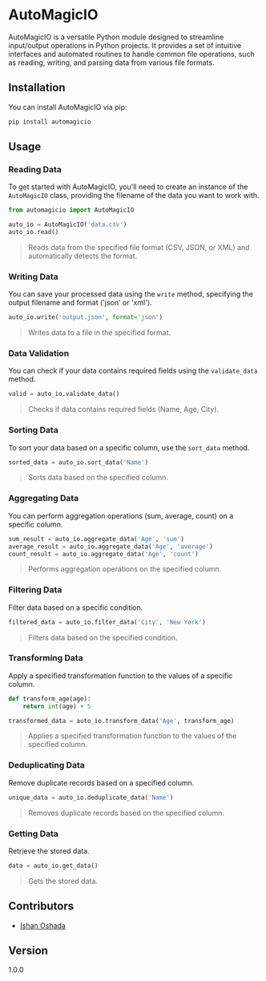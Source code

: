 # AutoMagicIO

AutoMagicIO is a versatile Python module designed to streamline input/output operations in Python projects. It provides a set of intuitive interfaces and automated routines to handle common file operations, such as reading, writing, and parsing data from various file formats.

## Installation

You can install AutoMagicIO via pip:

```bash
pip install automagicio
```
## Usage

### Reading Data

To get started with AutoMagicIO, you'll need to create an instance of the `AutoMagicIO` class, providing the filename of the data you want to work with.

```python
from automagicio import AutoMagicIO

auto_io = AutoMagicIO('data.csv')
auto_io.read()
```
> Reads data from the specified file format (CSV, JSON, or XML) and automatically detects the format.

### Writing Data

You can save your processed data using the `write` method, specifying the output filename and format ('json' or 'xml').

```python
auto_io.write('output.json', format='json')
```
> Writes data to a file in the specified format.

### Data Validation

You can check if your data contains required fields using the `validate_data` method.

```python
valid = auto_io.validate_data()
```
> Checks if data contains required fields (Name, Age, City).

### Sorting Data

To sort your data based on a specific column, use the `sort_data` method.

```python
sorted_data = auto_io.sort_data('Name')
```
> Sorts data based on the specified column.

### Aggregating Data

You can perform aggregation operations (sum, average, count) on a specific column.

```python
sum_result = auto_io.aggregate_data('Age', 'sum')
average_result = auto_io.aggregate_data('Age', 'average')
count_result = auto_io.aggregate_data('Age', 'count')
```
> Performs aggregation operations on the specified column.

### Filtering Data

Filter data based on a specific condition.

```python
filtered_data = auto_io.filter_data('City', 'New York')
```
> Filters data based on the specified condition.

### Transforming Data

Apply a specified transformation function to the values of a specific column.

```python
def transform_age(age):
    return int(age) + 5

transformed_data = auto_io.transform_data('Age', transform_age)
```
> Applies a specified transformation function to the values of the specified column.

### Deduplicating Data

Remove duplicate records based on a specified column.

```python
unique_data = auto_io.deduplicate_data('Name')
```
> Removes duplicate records based on the specified column.

### Getting Data

Retrieve the stored data.

```python
data = auto_io.get_data()
```
> Gets the stored data.

## Contributors

- [Ishan Oshada](https://github.com/ishanoshada)

## Version

1.0.0

